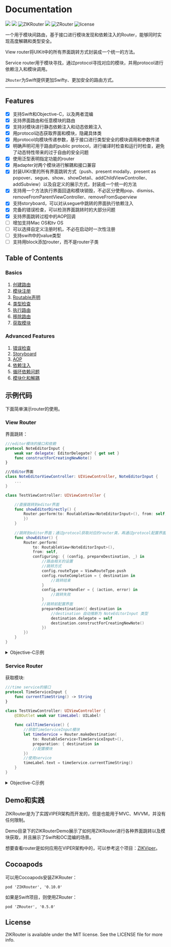 # Documentation

![](https://img.shields.io/cocoapods/p/ZIKRouter.svg?style=flat)
![](https://img.shields.io/badge/language-objectivec-green.svg)
![ZIKRouter](https://img.shields.io/cocoapods/v/ZIKRouter.svg?style=flat)
![](https://img.shields.io/badge/language-swift-orange.svg)
![ZRouter](https://img.shields.io/cocoapods/v/ZRouter.svg?style=flat)
![license](https://img.shields.io/github/license/mashape/apistatus.svg)

一个用于模块间路由，基于接口进行模块发现和依赖注入的Router，能够同时实现高度解耦和类型安全。

View router将UIKit中的所有界面跳转方式封装成一个统一的方法。

Service router用于模块寻找，通过protocol寻找对应的模块，并用protocol进行依赖注入和模块调用。

`ZRouter`为Swift提供更加Swifty、更加安全的路由方式。

---

## Features

- [x] 支持Swift和Objective-C，以及两者混编
- [x] 支持界面路由和任意模块的路由
- [x] 支持对模块进行静态依赖注入和动态依赖注入
- [x] 用protocol动态获取界面和模块，隐藏具体类
- [x] 用protocol向模块传递参数，基于接口进行类型安全的模块调用和参数传递
- [x] 明确声明可用于路由的public protocol，进行编译时检查和运行时检查，避免了动态特性带来的过于自由的安全问题
- [x] 使用泛型表明指定功能的router
- [x] 用adapter对两个模块进行解耦和接口兼容
- [x] 封装UIKit里的所有界面跳转方式（push、present modally、present as popover、segue、show、showDetail、addChildViewController、addSubview）以及自定义的展示方式，封装成一个统一的方法
- [x] 支持用一个方法执行界面回退和模块销毁，不必区分使用pop、dismiss、removeFromParentViewController、removeFromSuperview
- [x] 支持storyboard，可以对从segue中跳转的界面执行依赖注入
- [x] 完备的错误检查，可以检测界面跳转时的大部分问题
- [x] 支持界面跳转过程中的AOP回调
- [ ] 增加支持Mac OS和tv OS
- [ ] 可以选择自定义注册时机，不必在启动时一次性注册
- [ ] 支持swift中的value类型
- [ ] 支持用block添加router，而不是router子类

## Table of Contents

### Basics

1. [创建路由](RouterImplementation.md)
2. [模块注册](ModuleRegistration.md)
3. [Routable声明](RoutableDeclaration.md)
4. [类型检查](TypeChecking.md)
5. [执行路由](PerformRoute.md)
6. [移除路由](RemoveRoute.md)
7. [获取模块](MakeDestination.md)

### Advanced Features

1. [错误检查](ErrorHandle.md)
2. [Storyboard](Storyboard.md)
3. [AOP](AOP.md)
4. [依赖注入](DependencyInjection.md)
5. [循环依赖问题](CircularDependencies.md)
6. [模块化和解耦](ModuleAdapter.md)

## 示例代码

下面简单演示router的使用。

### View Router

界面跳转：

```swift
///editor模块的接口和依赖
protocol NoteEditorInput {
    weak var delegate: EditorDelegate? { get set }
    func constructForCreatingNewNote()
}

///Editor界面
class NoteEditorViewController: UIViewController, NoteEditorInput {
    ...
}
```

```swift
class TestViewController: UIViewController {

    //直接跳转到editor界面
    func showEditorDirectly() {
        Router.perform(to: RoutableView<NoteEditorInput>(), from: self, routeType: .push)
        })
    }
    
    //跳转到editor界面；通过protocol获取对应的router类，再通过protocol配置界面
    func showEditor() {
        Router.perform(
            to: RoutableView<NoteEditorInput>(),
            from: self,
            configuring: { (config, prepareDestination, _) in
                //路由相关的设置
                //跳转方式
                config.routeType = ViewRouteType.push
                config.routeCompletion = { destination in
                    //跳转结束
                }
                config.errorHandler = { (action, error) in
                    //跳转失败
                }
                //跳转前配置界面
                prepareDestination({ destination in
                    //destination 自动推断为 NoteEditorInput 类型
                    destination.delegate = self
                    destination.constructForCreatingNewNote()
                })
        })
    }
}
```

<details><summary>Objective-C示例</summary>
  
```objectivec
///editor模块的接口和依赖
@protocol NoteEditorInput <ZIKViewRoutable>
@property (nonatomic, weak) id<EditorDelegate> delegate;
- (void)constructForCreatingNewNote;
@end

```
```objectivec
///Editor界面
@interface NoteEditorViewController: UIViewController <NoteEditorInput>
@end
@implementation NoteEditorViewController
@end
```
```objectivec
@implementation TestViewController

- (void)showEditorDirectly {
    //直接跳转到editor界面
    [ZIKViewRouter.toView(@protocol(NoteEditorInput))
	     performFromSource:self routeType:ZIKViewRouteTypePush];
}

- (void)showEditor {
    //跳转到editor界面；通过protocol获取对应的router类，再通过protocol配置界面
    [ZIKViewRouter.toView(@protocol(NoteEditorInput))
	     performFromSource:self
	     configuring:^(ZIKViewRouteConfig *config) {
	         //路由相关的设置
	         //设置跳转方式
	         config.routeType = ZIKViewRouteTypePush;
	         //跳转前配置界面
	         config.prepareDestination = ^(id<NoteEditorInput> destination) {
	             destination.delegate = self;
	             [destination constructForCreatingNewNote];
	         };
	         config.routeCompletion = ^(id<NoteEditorInput> destination) {
	             //跳转结束
	         };
	         config.performerErrorHandler = ^(SEL routeAction, NSError * error) {
	             //跳转失败
	         };
	     }];
}

@end
```

</details>

### Service Router

获取模块:

```swift
///time service的接口
protocol TimeServiceInput {
    func currentTimeString() -> String
}
```
```swift
class TestViewController: UIViewController {
    @IBOutlet weak var timeLabel: UILabel!
    
    func callTimeService() {
        //获取TimeServiceInput模块
        let timeService = Router.makeDestination(
        	to: RoutableService<TimeServiceInput>(), 
        	preparation: { destination in
            //配置模块
        })
        //使用service
        timeLabel.text = timeService.currentTimeString()
    }
}
```

<details><summary>Objective-C示例</summary>

```objectivec
///time service的接口
@protocol TimeServiceInput <ZIKServiceRoutable>
- (NSString *)currentTimeString;
@end
```

```objectivec
@interface TestViewController ()
@property (weak, nonatomic) IBOutlet UILabel *timeLabel;
@end

@implementation TestViewController

- (void)callTimeService {
   //获取TimeServiceInput模块
   id<TimeServiceInput> timeService = [ZIKServiceRouter.toService(TimeServiceInput) makeDestination];
   self.timeLabel.text = [timeService currentTimeString];    
}

```
</details>

## Demo和实践

ZIKRouter是为了实践VIPER架构而开发的，但是也能用于MVC、MVVM，并没有任何限制。

Demo目录下的ZIKRouterDemo展示了如何用ZIKRouter进行各种界面跳转以及模块获取，并且展示了Swift和OC混编的场景。

想要查看router是如何应用在VIPER架构中的，可以参考这个项目：[ZIKViper](https://github.com/Zuikyo/ZIKViper)。

## Cocoapods

可以用Cocoapods安装ZIKRouter：

```
pod 'ZIKRouter', '0.10.0'
```

如果是Swift项目，则使用ZRouter：

```
pod 'ZRouter', '0.5.0'
```

## License

ZIKRouter is available under the MIT license. See the LICENSE file for more info.